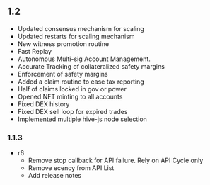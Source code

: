 ## 1.2
   * Updated consensus mechanism for scaling
   * Updated restarts for scaling mechanism
   * New witness promotion routine
   * Fast Replay
   * Autonomous Multi-sig Account Management.
   * Accurate Tracking of collateralized safety margins
   * Enforcement of safety margins
   * Added a claim routine to ease tax reporting
   * Half of claims locked in gov or power
   * Opened NFT minting to all accounts
   * Fixed DEX history
   * Fixed DEX sell loop for expired trades
   * Implemented multiple hive-js node selection

### 1.1.3 
* r6
  * Remove stop callback for API failure. Rely on API Cycle only
  * Remove ecency from API List
  * Add release notes